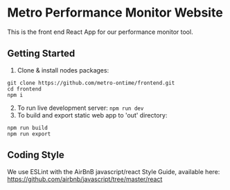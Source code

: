 # Metro Performance Monitor Website

This is the front end React App for our performance monitor tool. 


## Getting Started

1. Clone & install nodes packages:
```
git clone https://github.com/metro-ontime/frontend.git
cd frontend
npm i
```
2. To run live development server: `npm run dev`
3. To build and export static web app to 'out' directory:
```
npm run build
npm run export
```

## Coding Style

We use ESLint with the AirBnB javascript/react Style Guide, available here:
https://github.com/airbnb/javascript/tree/master/react
